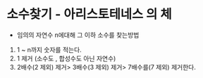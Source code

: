# 소수찾기 - 아리스토테네스 의 체
- 임의의 자연수 n에대해 그 이하 소수를 찾는방법
1. 1 ~ n까지 숫자를 적는다.
2. 1 제거 (소수도 , 합성수도 아닌 자연수)
3. 2배수(2 제외) 제거> 3배수(3 제외) 제거> 7배수를(7 제외) 제거한다.

